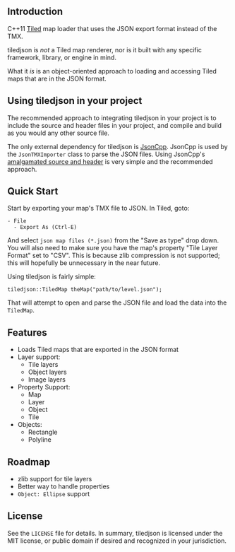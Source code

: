 ## Introduction
C++11 [Tiled](http://www.mapeditor.org/) map loader that uses the JSON export format
instead of the TMX.

tiledjson is *not* a Tiled map renderer, nor is it built with any specific framework,
library, or engine in mind.

What it *is* is an object-oriented approach to loading and accessing Tiled maps that
are in the JSON format.

## Using tiledjson in your project

The recommended approach to integrating tiledjson in your project is to include
the source and header files in your project, and compile and build as you would
any other source file.

The only external dependency for tiledjson is [JsonCpp](https://github.com/open-source-parsers/jsoncpp).
JsonCpp is used by the `JsonTMXImporter` class to parse the JSON files. Using
JsonCpp's [amalgamated source and header](https://github.com/open-source-parsers/jsoncpp#generating-amalgamated-source-and-header) is very simple and the recommended approach.

## Quick Start
Start by exporting your map's TMX file to JSON. In Tiled, goto:

```
- File
  - Export As (Ctrl-E)
```

And select `json map files (*.json)` from the "Save as type" drop down. You will also
need to make sure you have the map's property "Tile Layer Format" set to "CSV". This
is because zlib compression is not supported; this will hopefully be unnecessary in
the near future.

Using tiledjson is fairly simple:

```
tiledjson::TiledMap theMap("path/to/level.json");
```

That will attempt to open and parse the JSON file and load the data into the `TiledMap`.

## Features

- Loads Tiled maps that are exported in the JSON format
- Layer support:
  - Tile layers
  - Object layers
  - Image layers
- Property Support:
  - Map
  - Layer
  - Object
  - Tile
- Objects:
  - Rectangle
  - Polyline

## Roadmap
- zlib support for tile layers
- Better way to handle properties
- `Object: Ellipse` support

## License
See the `LICENSE` file for details. In summary, tiledjson is licensed under the
MIT license, or public domain if desired and recognized in your jurisdiction.